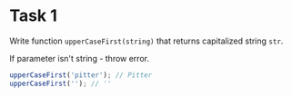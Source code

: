 # Task 1

Write function `upperCaseFirst(string)` that returns capitalized string `str`.

If parameter isn't string - throw error.

```javascript
upperCaseFirst('pitter'); // Pitter
upperCaseFirst(''); // ''
```

